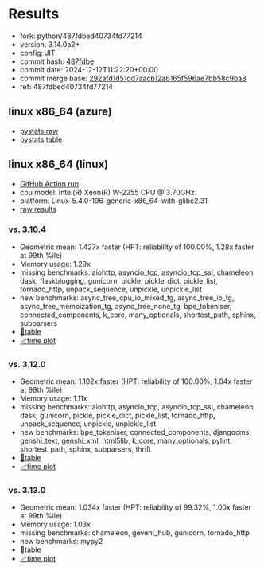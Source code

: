 # Results

- fork: python/487fdbed40734fd77214
- version: 3.14.0a2+
- config: JIT
- commit hash: [487fdbe](https://github.com/python/cpython/commit/487fdbe)
- commit date: 2024-12-12T11:22:20+00:00
- commit merge base: [292afd1d51dd7aacb12a6165f596ae7bb58c9ba8](https://github.com/python/cpython/commit/292afd1d51dd7aacb12a6165f596ae7bb58c9ba8)
- ref: 487fdbed40734fd77214

## linux x86_64 (azure)

- [pystats raw](bm-20241212-azure-x86_64-python-487fdbed40734fd77214-3.14.0a2%2B-487fdbe-pystats.json)
- [pystats table](bm-20241212-azure-x86_64-python-487fdbed40734fd77214-3.14.0a2%2B-487fdbe-pystats.md)

## linux x86_64 (linux)

- [GitHub Action run](https://github.com/faster-cpython/benchmarking/actions/runs/12305706643)
- cpu model: Intel(R) Xeon(R) W-2255 CPU @ 3.70GHz
- platform: Linux-5.4.0-196-generic-x86_64-with-glibc2.31
- [raw results](bm-20241212-linux-x86_64-python-487fdbed40734fd77214-3.14.0a2%2B-487fdbe.json)

### vs. 3.10.4

- Geometric mean: 1.427x faster (HPT: reliability of 100.00%, 1.28x faster at 99th %ile)
- Memory usage: 1.29x
- missing benchmarks: aiohttp, asyncio_tcp, asyncio_tcp_ssl, chameleon, dask, flaskblogging, gunicorn, pickle, pickle_dict, pickle_list, tornado_http, unpack_sequence, unpickle, unpickle_list
- new benchmarks: async_tree_cpu_io_mixed_tg, async_tree_io_tg, async_tree_memoization_tg, async_tree_none_tg, bpe_tokeniser, connected_components, k_core, many_optionals, shortest_path, sphinx, subparsers
- [📄table](bm-20241212-linux-x86_64-python-487fdbed40734fd77214-3.14.0a2%2B-487fdbe-vs-3.10.4.md)
- [📈time plot](bm-20241212-linux-x86_64-python-487fdbed40734fd77214-3.14.0a2%2B-487fdbe-vs-3.10.4.svg)

### vs. 3.12.0

- Geometric mean: 1.102x faster (HPT: reliability of 100.00%, 1.04x faster at 99th %ile)
- Memory usage: 1.11x
- missing benchmarks: aiohttp, asyncio_tcp, asyncio_tcp_ssl, chameleon, dask, gunicorn, pickle, pickle_dict, pickle_list, tornado_http, unpack_sequence, unpickle, unpickle_list
- new benchmarks: bpe_tokeniser, connected_components, djangocms, genshi_text, genshi_xml, html5lib, k_core, many_optionals, pylint, shortest_path, sphinx, subparsers, thrift
- [📄table](bm-20241212-linux-x86_64-python-487fdbed40734fd77214-3.14.0a2%2B-487fdbe-vs-3.12.0.md)
- [📈time plot](bm-20241212-linux-x86_64-python-487fdbed40734fd77214-3.14.0a2%2B-487fdbe-vs-3.12.0.svg)

### vs. 3.13.0

- Geometric mean: 1.034x faster (HPT: reliability of 99.32%, 1.00x faster at 99th %ile)
- Memory usage: 1.03x
- missing benchmarks: chameleon, gevent_hub, gunicorn, tornado_http
- new benchmarks: mypy2
- [📄table](bm-20241212-linux-x86_64-python-487fdbed40734fd77214-3.14.0a2%2B-487fdbe-vs-3.13.0.md)
- [📈time plot](bm-20241212-linux-x86_64-python-487fdbed40734fd77214-3.14.0a2%2B-487fdbe-vs-3.13.0.svg)

